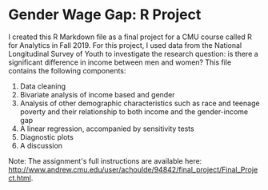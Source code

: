# Gender Wage Gap: R Project
I created this R Markdown file as a final project for a CMU course called R for Analytics in Fall 2019. For this project, I used data from the National Longitudinal Survey of Youth to investigate the research question: is there a significant difference in income between men and women? This file contains the following components:

1. Data cleaning
2. Bivariate analysis of income based and gender
3. Analysis of other demographic characteristics such as race and teenage poverty and their relationship to both income and the gender-income gap
3. A linear regression, accompanied by sensitivity tests
4. Diagnostic plots
5. A discussion


Note: The assignment's full instructions are available here: http://www.andrew.cmu.edu/user/achoulde/94842/final_project/Final_Project.html. 
